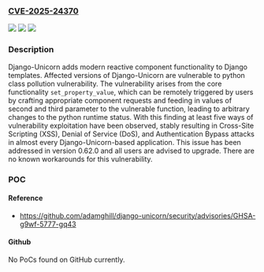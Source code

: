 ### [CVE-2025-24370](https://cve.mitre.org/cgi-bin/cvename.cgi?name=CVE-2025-24370)
![](https://img.shields.io/static/v1?label=Product&message=django-unicorn&color=blue)
![](https://img.shields.io/static/v1?label=Version&message=%3D%20%3C%200.62.0%20&color=brighgreen)
![](https://img.shields.io/static/v1?label=Vulnerability&message=CWE-915%3A%20Improperly%20Controlled%20Modification%20of%20Dynamically-Determined%20Object%20Attributes&color=brighgreen)

### Description

Django-Unicorn adds modern reactive component functionality to Django templates. Affected versions of Django-Unicorn are vulnerable to python class pollution vulnerability. The vulnerability arises from the core functionality `set_property_value`, which can be remotely triggered by users by crafting appropriate component requests and feeding in values of second and third parameter to the vulnerable function, leading to arbitrary changes to the python runtime status. With this finding at least five ways of vulnerability exploitation have been observed, stably resulting in Cross-Site Scripting (XSS), Denial of Service (DoS), and Authentication Bypass attacks in almost every Django-Unicorn-based application. This issue has been addressed in version 0.62.0 and all users are advised to upgrade. There are no known workarounds for this vulnerability.

### POC

#### Reference
- https://github.com/adamghill/django-unicorn/security/advisories/GHSA-g9wf-5777-gq43

#### Github
No PoCs found on GitHub currently.

